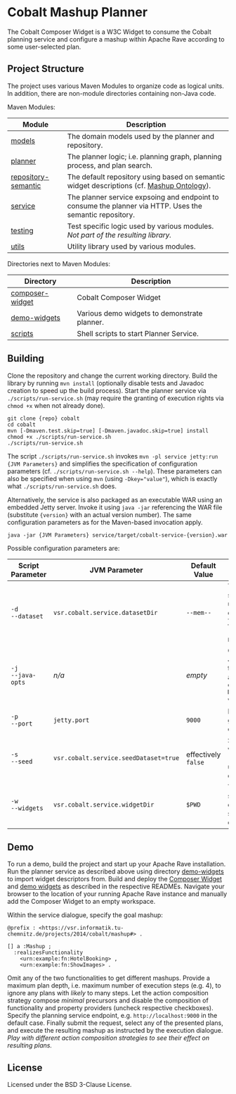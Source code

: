 # Cobalt Mashup Planner

The Cobalt Composer Widget is a W3C Widget to consume the Cobalt planning service and configure a mashup within Apache Rave according to some user-selected plan.


## Project Structure

The project uses various Maven Modules to organize code as logical units.
In addition, there are non-module directories containing non-Java code.

Maven Modules:

| Module                                     | Description |
|--------------------------------------------|-------------|
| [models](models)                           | The domain models used by the planner and repository. |
| [planner](planner)                         | The planner logic; i.e. planning graph, planning process, and plan search. |
| [repository-semantic](repository-semantic) | The default repository using based on semantic widget descriptions (cf. [Mashup Ontology](repository-semantic/src/main/resources/ont/mashup.ttl)). |
| [service](service)                         | The planner service expsoing and endpoint to consume the planner via HTTP. Uses the semantic repository. |
| [testing](testing)                         | Test specific logic used by various modules. _Not part of the resulting library._ |
| [utils](utils)                             | Utility library used by various modules. |


Directories next to Maven Modules:

| Directory                          | Description |
|------------------------------------|-------------|
| [composer-widget](composer-widget) | Cobalt Composer Widget |
| [demo-widgets](demo-widgets)       | Various demo widgets to demonstrate planner. |
| [scripts](scripts)                 | Shell scripts to start Planner Service. |


## Building

Clone the repository and change the current working directory.
Build the library by running `mvn install` (optionally disable tests and Javadoc creation to speed up the build process).
Start the planner service via `./scripts/run-service.sh` (may require the granting of execution rights via `chmod +x` when not already done).
```
git clone {repo} cobalt
cd cobalt
mvn [-Dmaven.test.skip=true] [-Dmaven.javadoc.skip=true] install
chmod +x ./scripts/run-service.sh
./scripts/run-service.sh
```
The script `./scripts/run-service.sh` invokes `mvn -pl service jetty:run {JVM Parameters}` and simplifies the specification of configuration parameters (cf. `./scripts/run-service.sh --help`).
These parameters can also be specified when using `mvn` (using `-Dkey="value"`), which is exactly what `./scripts/run-service.sh` does.

Alternatively, the service is also packaged as an executable WAR using an embedded Jetty server.
Invoke it using `java -jar` referencing the WAR file (substitute `{version}` with an actual version number).
The same configuration parameters as for the Maven-based invocation apply.
```
java -jar {JVM Parameters} service/target/cobalt-service-{version}.war
```

Possible configuration parameters are:

| Script Parameter       | JVM Parameter                           | Default Value       | Description |
|------------------------|-----------------------------------------|---------------------|-------------|
| `-d`<br>`--dataset`    | `vsr.cobalt.service.datasetDir`         | `--mem--`           | The directory to store the underlying database ([Jena](http://jena.apache.org/) [TDB](http://jena.apache.org/documentation/tdb/index.html)). Use `--mem--` for an in-memory dataset. |
| `-j`<br>`--java-opts`  | _n/a_                                   | _empty_             | Configure the JVM (equivalent to `java` console arguments or `export MAVEN_OPTS="..."` when using `mvn`). |
| `-p`<br>`--port`       | `jetty.port`                            | `9000`              | Listen on the given port (Jetty configuration). |
| `-s`<br>`--seed`       | `vsr.cobalt.service.seedDataset=true`   | effectively `false` | Seed the dataset when given (required when using a new dataset). |
| `-w`<br>`--widgets`    | `vsr.cobalt.service.widgetDir`          | `$PWD`              | The directory to search for files containing semantic widget descriptors. |


## Demo

To run a demo, build the project and start up your Apache Rave installation.
Run the planner service as described above using directory [demo-widgets](demo-widgets) to import widget descriptors from.
Build and deploy the [Composer Widget](composer-widget) and [demo widgets](demo-widgets) as described in the respective READMEs.
Navigate your browser to the location of your running Apache Rave instance and manually add the Composer Widget to an empty workspace.

Within the service dialogue, specify the goal mashup:
```
@prefix : <https://vsr.informatik.tu-chemnitz.de/projects/2014/cobalt/mashup#> .

[] a :Mashup ;
  :realizesFunctionality
    <urn:example:fn:HotelBooking> ,
    <urn:example:fn:ShowImages> .
```
Omit any of the two functionalities to get different mashups.
Provide a maximum plan depth, i.e. maximum number of execution steps (e.g. 4), to ignore any plans with _likely_ to many steps.
Let the action composition strategy compose _minimal_ precursors and disable the composition of functionality and property providers (uncheck respective checkboxes).
Specify the planning service endpoint, e.g. `http://localhost:9000` in the default case.
Finally submit the request, select any of the presented plans, and execute the resulting mashup as instructed by the execution dialogue.
_Play with different action composition strategies to see their effect on resulting plans._


## License

Licensed under the BSD 3-Clause License.
